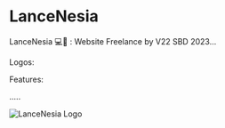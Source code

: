 # LanceNesia

LanceNesia 💻👔 : Website Freelance by V22 SBD 2023...

Logos:

Features: 


.....


![LanceNesia Logo](https://ik.imagekit.io/abdfikih/lancenesia-high-resolution-logo-color-on-transparent-background__1_.png?updatedAt=1685162869863)
